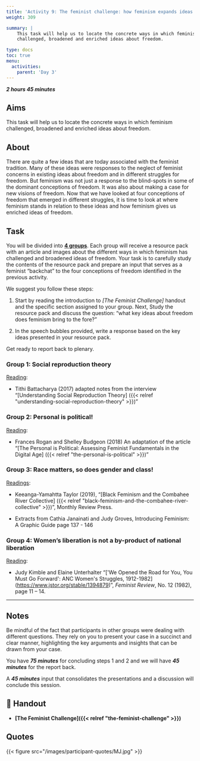 ```yaml
---
title: 'Activity 9: The feminist challenge: how feminism expands ideas of freedom'
weight: 309

summary: |
    This task will help us to locate the concrete ways in which feminism
    challenged, broadened and enriched ideas about freedom.

type: docs
toc: true
menu:
  activities:
    parent: 'Day 3'
---
```


***2 hours 45 minutes***

## Aims

This task will help us to locate the concrete ways in which feminism
challenged, broadened and enriched ideas about freedom.

## About

There are quite a few ideas that are today associated with the feminist
tradition. Many of these ideas were responses to the neglect of feminist
concerns in existing ideas about freedom and in different struggles for
freedom. But feminism was not just a response to the blind-spots in
some of the dominant conceptions of freedom. It was also about
making a case for new visions of freedom. Now that we have looked at
four conceptions of freedom that emerged in different struggles, it is
time to look at where feminism stands in relation to these ideas and
how feminism gives us enriched ideas of freedom.

## Task

You will be divided into <u>**4 groups**</u>. Each group will receive a resource
pack with an article and images about the different ways in which
feminism has challenged and broadened ideas of freedom. Your task is
to carefully study the contents of the resource pack and prepare an
input that serves as a feminist “backchat” to the four conceptions of
freedom identified in the previous activity.

We suggest you follow these steps:

1. Start by reading the introduction to *[The Feminist Challenge]*
handout and the specific section assigned to your group. Next,
Study the resource pack and discuss the question: “what key ideas
about freedom does feminism bring to the fore?”

2. In the speech bubbles provided, write a response based on the key
ideas presented in your resource pack.

Get ready to report back to plenary.

### Group 1: Social reproduction theory

<u>Reading</u>:

* Tithi Battacharya (2017) adapted notes from the interview
  “[Understanding Social Reproduction Theory]
  ({{< relref "understanding-social-reproduction-theory" >}})”

### Group 2: Personal is political!

<u>Reading</u>:

* Frances Rogan and Shelley Budgeon (2018) An adaptation of the article
  “[The Personal is Political: Assessing Feminist Fundamentals in the Digital Age]
  ({{< relref "the-personal-is-political" >}})”

### Group 3: Race matters, so does gender and class!

<u>Readings</u>:

* Keeanga-Yamahtta Taylor (2019),
  “[Black Feminism and the Combahee River Collective]
  ({{< relref "black-feminism-and-the-combahee-river-collective" >}})”,
  Monthly Review Press.

* Extracts from Cathia Janainati and Judy Groves,
  Introducing Feminism: A Graphic Guide page 137 - 146

### Group 4: Women’s liberation is not a by-product of national liberation

<u>Reading</u>:

* Judy Kimble and Elaine Unterhalter
  “['We Opened the Road for You, You Must Go Forward': ANC Women's Struggles, 1912-1982]
  (https://www.jstor.org/stable/1394879)”,
  *Feminist Review*, No. 12 (1982), page 11 – 14.

----

## Notes

Be mindful of the fact that participants in other groups were dealing
with different questions. They rely on you to present your case in a
succinct and clear manner, highlighting the key arguments and
insights that can be drawn from your case.

You have ***75 minutes*** for concluding steps 1 and 2 and we will
have ***45 minutes*** for the report back.

A ***45 minutes*** input that consolidates the presentations and a
discussion will conclude this session.

## 📖️ Handout

* **[The Feminist Challenge]({{< relref "the-feminist-challenge" >}})**

## Quotes

{{< figure src="/images/participant-quotes/MJ.jpg" >}}
